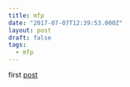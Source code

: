 ```yaml
---
title: mfp
date: "2017-07-07T12:39:53.000Z"
layout: post
draft: false
tags:
  - mfp
---
```


first [post][0]


[0]: http://www.strava.com
